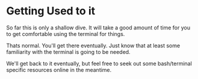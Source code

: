 # Getting Used to it

So far this is only a shallow dive. It will take a good amount of time for you to get
comfortable using the terminal for things.

Thats normal. You'll get there eventually. Just know that at least some familiarity with the terminal is going to be needed.

We'll get back to it eventually, but feel free to seek out some bash/terminal specific resources online in the meantime.